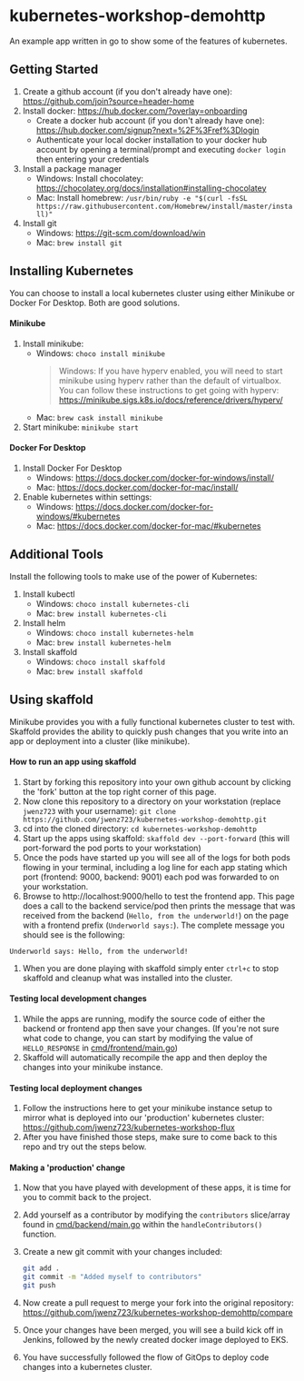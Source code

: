 # kubernetes-workshop-demohttp

An example app written in go to show some of the features of kubernetes.

## Getting Started

1. Create a github account (if you don't already have one): https://github.com/join?source=header-home
1. Install docker: https://hub.docker.com/?overlay=onboarding
    * Create a docker hub account (if you don't already have one): https://hub.docker.com/signup?next=%2F%3Fref%3Dlogin
    * Authenticate your local docker installation to your docker hub account by opening a terminal/prompt and executing 
    `docker login` then entering your credentials
1. Install a package manager
    * Windows: Install chocolatey: https://chocolatey.org/docs/installation#installing-chocolatey
    * Mac: Install homebrew: `/usr/bin/ruby -e "$(curl -fsSL https://raw.githubusercontent.com/Homebrew/install/master/install)"`
1. Install git
    * Windows: https://git-scm.com/download/win
    * Mac: `brew install git`

## Installing Kubernetes

You can choose to install a local kubernetes cluster using either Minikube or Docker For Desktop. Both are good solutions.

#### Minikube

1. Install minikube: 
    * Windows: `choco install minikube`
        > Windows: If you have hyperv enabled, you will need to start minikube using hyperv rather than the default of virtualbox. You can follow these instructions to get going with hyperv: https://minikube.sigs.k8s.io/docs/reference/drivers/hyperv/
    * Mac: `brew cask install minikube`
1. Start minikube: `minikube start`

#### Docker For Desktop

1. Install Docker For Desktop
    * Windows: https://docs.docker.com/docker-for-windows/install/
    * Mac: https://docs.docker.com/docker-for-mac/install/
1. Enable kubernetes within settings:
    * Windows: https://docs.docker.com/docker-for-windows/#kubernetes
    * Mac: https://docs.docker.com/docker-for-mac/#kubernetes

## Additional Tools

Install the following tools to make use of the power of Kubernetes:

1. Install kubectl
    * Windows: `choco install kubernetes-cli`
    * Mac: `brew install kubernetes-cli`
1. Install helm
    * Windows: `choco install kubernetes-helm`
    * Mac: `brew install kubernetes-helm`
1. Install skaffold
    * Windows: `choco install skaffold`
    * Mac: `brew install skaffold`

## Using skaffold

Minikube provides you with a fully functional kubernetes cluster to test with. Skaffold provides the ability to quickly
push changes that you write into an app or deployment into a cluster (like minikube).

#### How to run an app using skaffold

1. Start by forking this repository into your own github account by clicking the 'fork' button at the top right corner of this page.
1. Now clone this repository to a directory on your workstation (replace `jwenz723` with your username): `git clone https://github.com/jwenz723/kubernetes-workshop-demohttp.git`
1. cd into the cloned directory: `cd kubernetes-workshop-demohttp`
1. Start up the apps using skaffold: `skaffold dev --port-forward` (this will port-forward the pod ports to your workstation)
1. Once the pods have started up you will see all of the logs for both pods flowing in your terminal, including
a log line for each app stating which port (frontend: 9000, backend: 9001) each pod was forwarded to on your workstation.
1. Browse to http://localhost:9000/hello to test the frontend app. This page does a call to the backend service/pod then
prints the message that was received from the backend (`Hello, from the underworld!`) on the page with a frontend prefix
(`Underworld says:`). The complete message you should see is the following:

```text
Underworld says: Hello, from the underworld!
```

1. When you are done playing with skaffold simply enter `ctrl+c` to stop skaffold and cleanup what was installed into the cluster.

#### Testing local development changes

1. While the apps are running, modify the source code of either the backend or frontend app then save your changes. (If 
you're not sure what code to change, you can start by modifying the value of `HELLO_RESPONSE` in [cmd/frontend/main.go](/cmd/frontend/main.go)) 
1. Skaffold will automatically recompile the app and then deploy the changes into your minikube instance. 

#### Testing local deployment changes

1. Follow the instructions here to get your minikube instance setup to mirror what is deployed into our 'production' kubernetes
cluster: https://github.com/jwenz723/kubernetes-workshop-flux
1. After you have finished those steps, make sure to come back to this repo and try out the steps below.

#### Making a 'production' change

1. Now that you have played with development of these apps, it is time for you to commit back to the project.
1. Add yourself as a contributor by modifying the `contributors` slice/array found in 
[cmd/backend/main.go](/cmd/backend/main.go) within the `handleContributors()` function. 
1. Create a new git commit with your changes included:
 
    ```bash
    git add .
    git commit -m "Added myself to contributors"
    git push
    ```
   
1. Now create a pull request to merge your fork into the original repository: https://github.com/jwenz723/kubernetes-workshop-demohttp/compare
1. Once your changes have been merged, you will see a build kick off in Jenkins, followed by the newly created docker image deployed to EKS.
1. You have successfully followed the flow of GitOps to deploy code changes into a kubernetes cluster.
